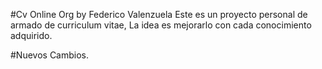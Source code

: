 #Cv Online Org by Federico Valenzuela
Este es un proyecto personal de armado de curriculum vitae,
La idea es mejorarlo con cada conocimiento adquirido.

#Nuevos Cambios.